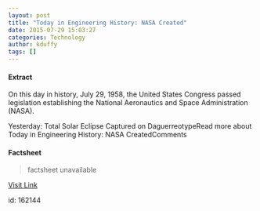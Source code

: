 ```yaml
---
layout: post
title: "Today in Engineering History: NASA Created"
date: 2015-07-29 15:03:27
categories: Technology
author: kduffy
tags: []
---
```



#### Extract
>

On this day in history, July 29, 1958, the United States Congress passed legislation establishing the National Aeronautics and Space Administration (NASA).

Yesterday: Total Solar Eclipse Captured on DaguerreotypeRead more about Today in Engineering History: NASA CreatedComments

#### Factsheet
>factsheet unavailable

[Visit Link](http://www.pddnet.com/blogs/2015/07/today-engineering-history-nasa-created)

id:  162144
